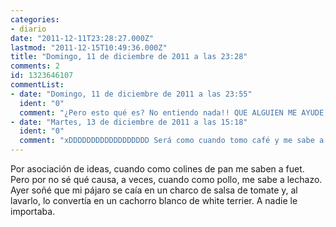 ```yaml
---
categories:
- diario
date: "2011-12-11T23:28:27.000Z"
lastmod: "2011-12-15T10:49:36.000Z"
title: "Domingo, 11 de diciembre de 2011 a las 23:28"
comments: 2
id: 1323646107
commentList:
- date: "Domingo, 11 de diciembre de 2011 a las 23:55"
  ident: "0"
  comment: "¿Pero esto qué es? No entiendo nada!! QUE ALGUIEN ME AYUDE,ESTOY PARANOICAASASDSDDD"
- date: "Martes, 13 de diciembre de 2011 a las 15:18"
  ident: "0"
  comment: "xDDDDDDDDDDDDDDDDDD Será como cuando tomo café y me sabe a café...   \n  \n... oh, wait o___O"
---
```


Por asociación de ideas, cuando como colines de pan me saben a fuet. Pero por no sé qué causa, a veces, cuando como pollo, me sabe a lechazo. Ayer soñé que mi pájaro se caía en un charco de salsa de tomate y, al lavarlo, lo convertía en un cachorro blanco de white terrier. A nadie le importaba.